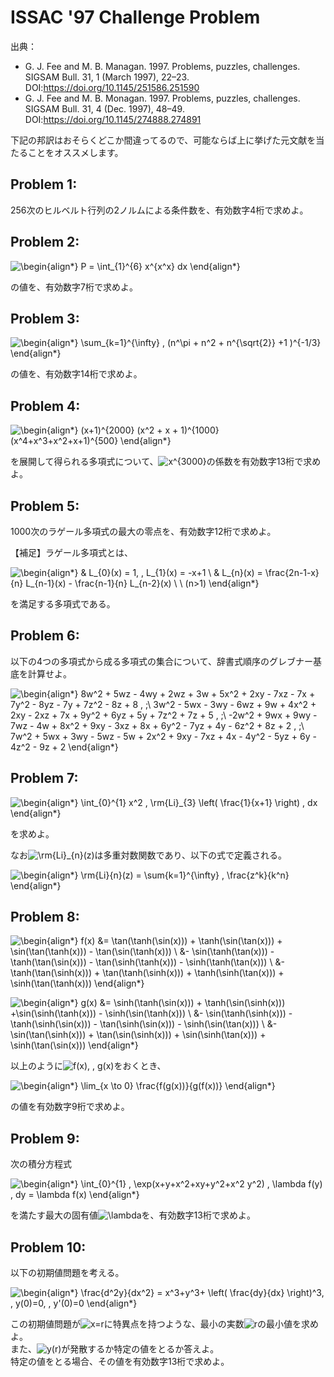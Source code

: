 # ISSAC '97 Challenge Problem

出典：
- G. J. Fee and M. B. Managan. 1997. Problems, puzzles, challenges. SIGSAM Bull. 31, 1 (March 1997), 22–23. DOI:https://doi.org/10.1145/251586.251590
- G. J. Fee and M. B. Monagan. 1997. Problems, puzzles, challenges. SIGSAM Bull. 31, 4 (Dec. 1997), 48–49. DOI:https://doi.org/10.1145/274888.274891

下記の邦訳はおそらくどこか間違ってるので、可能ならば上に挙げた元文献を当たることをオススメします。

## Problem 1:
256次のヒルベルト行列の2ノルムによる条件数を、有効数字4桁で求めよ。  

## Problem 2:
![\begin{align*}
P = \int_{1}^{6} x^{x^x} dx
\end{align*}](https://render.githubusercontent.com/render/math?math=%5Clarge+%5Cdisplaystyle+%5Cbegin%7Balign%2A%7D%0AP+%3D+%5Cint_%7B1%7D%5E%7B6%7D+x%5E%7Bx%5Ex%7D+dx%0A%5Cend%7Balign%2A%7D)

の値を、有効数字7桁で求めよ。

## Problem 3:
![\begin{align*}
\sum_{k=1}^{\infty} \, (n^\pi + n^2 + n^{\sqrt{2}} +1 )^{-1/3}
\end{align*}](https://render.githubusercontent.com/render/math?math=%5Clarge+%5Cdisplaystyle+%5Cbegin%7Balign%2A%7D%0A%5Csum_%7Bk%3D1%7D%5E%7B%5Cinfty%7D+%5C%2C+%28n%5E%5Cpi+%2B+n%5E2+%2B+n%5E%7B%5Csqrt%7B2%7D%7D+%2B1+%29%5E%7B-1%2F3%7D%0A%5Cend%7Balign%2A%7D)

の値を、有効数字14桁で求めよ。

## Problem 4:
![\begin{align*}
(x+1)^{2000} (x^2 + x + 1)^{1000} (x^4+x^3+x^2+x+1)^{500}
\end{align*}](https://render.githubusercontent.com/render/math?math=%5Clarge+%5Cdisplaystyle+%5Cbegin%7Balign%2A%7D%0A%28x%2B1%29%5E%7B2000%7D+%28x%5E2+%2B+x+%2B+1%29%5E%7B1000%7D+%28x%5E4%2Bx%5E3%2Bx%5E2%2Bx%2B1%29%5E%7B500%7D%0A%5Cend%7Balign%2A%7D)  

を展開して得られる多項式について、![x^{3000}](https://render.githubusercontent.com/render/math?math=%5Clarge+%5Ctextstyle+x%5E%7B3000%7D)の係数を有効数字13桁で求めよ。

## Problem 5:  
1000次のラゲール多項式の最大の零点を、有効数字12桁で求めよ。

【補足】ラゲール多項式とは、

![\begin{align*}
& L_{0}(x) = 1, \, L_{1}(x) = -x+1 \\
& L_{n}(x) = \frac{2n-1-x}{n} L_{n-1}(x) - \frac{n-1}{n} L_{n-2}(x) \ \ (n>1)
\end{align*}](https://render.githubusercontent.com/render/math?math=%5Clarge+%5Cdisplaystyle+%5Cbegin%7Balign%2A%7D%0A%26+L_%7B0%7D%28x%29+%3D+1%2C+%5C%2C+L_%7B1%7D%28x%29+%3D+-x%2B1+%5C%5C%0A%26+L_%7Bn%7D%28x%29+%3D+%5Cfrac%7B2n-1-x%7D%7Bn%7D+L_%7Bn-1%7D%28x%29+-+%5Cfrac%7Bn-1%7D%7Bn%7D+L_%7Bn-2%7D%28x%29+%5C+%5C+%28n%3E1%29%0A%5Cend%7Balign%2A%7D)

を満足する多項式である。

## Problem 6:
以下の4つの多項式から成る多項式の集合について、辞書式順序のグレブナー基底を計算せよ。

![\begin{align*}
8w^2 + 5wz - 4wy + 2wz + 3w + 5x^2 + 2xy - 7xz - 7x + 7y^2 - 8yz - 7y + 7z^2 - 8z + 8 \, ;\\
3w^2 - 5wx - 3wy - 6wz + 9w + 4x^2 + 2xy - 2xz + 7x + 9y^2 + 6yz + 5y + 7z^2 + 7z + 5 \, ;\\
-2w^2 + 9wx + 9wy - 7wz - 4w + 8x^2 + 9xy - 3xz + 8x + 6y^2 - 7yz + 4y - 6z^2 + 8z + 2 \, ;\\
7w^2 + 5wx + 3wy - 5wz - 5w + 2x^2 + 9xy - 7xz + 4x - 4y^2 - 5yz + 6y - 4z^2 - 9z + 2
\end{align*}
](https://render.githubusercontent.com/render/math?math=%5Clarge+%5Cdisplaystyle+%5Cbegin%7Balign%2A%7D%0A8w%5E2+%2B+5wz+-+4wy+%2B+2wz+%2B+3w+%2B+5x%5E2+%2B+2xy+-+7xz+-+7x+%2B+7y%5E2+-+8yz+-+7y+%2B+7z%5E2+-+8z+%2B+8+%5C%2C+%3B%5C%5C%0A3w%5E2+-+5wx+-+3wy+-+6wz+%2B+9w+%2B+4x%5E2+%2B+2xy+-+2xz+%2B+7x+%2B+9y%5E2+%2B+6yz+%2B+5y+%2B+7z%5E2+%2B+7z+%2B+5+%5C%2C+%3B%5C%5C%0A-2w%5E2+%2B+9wx+%2B+9wy+-+7wz+-+4w+%2B+8x%5E2+%2B+9xy+-+3xz+%2B+8x+%2B+6y%5E2+-+7yz+%2B+4y+-+6z%5E2+%2B+8z+%2B+2+%5C%2C+%3B%5C%5C%0A7w%5E2+%2B+5wx+%2B+3wy+-+5wz+-+5w+%2B+2x%5E2+%2B+9xy+-+7xz+%2B+4x+-+4y%5E2+-+5yz+%2B+6y+-+4z%5E2+-+9z+%2B+2%0A%5Cend%7Balign%2A%7D%0A)

## Problem 7:
![\begin{align*}
\int_{0}^{1} x^2 \, \rm{Li}_{3} \left( \frac{1}{x+1} \right) \, dx
\end{align*}](https://render.githubusercontent.com/render/math?math=%5Clarge+%5Cdisplaystyle+%5Cbegin%7Balign%2A%7D%0A%5Cint_%7B0%7D%5E%7B1%7D+x%5E2+%5C%2C+%5Crm%7BLi%7D_%7B3%7D+%5Cleft%28+%5Cfrac%7B1%7D%7Bx%2B1%7D+%5Cright%29+%5C%2C+dx%0A%5Cend%7Balign%2A%7D)

を求めよ。

なお![\rm{Li}_{n}(z)](https://render.githubusercontent.com/render/math?math=%5Clarge+%5Ctextstyle+%5Crm%7BLi%7D_%7Bn%7D%28z%29)は多重対数関数であり、以下の式で定義される。

![\begin{align*}
\rm{Li}_{n}(z) = \sum_{k=1}^{\infty} \, \frac{z^k}{k^n}
\end{align*}](https://render.githubusercontent.com/render/math?math=%5Clarge+%5Cdisplaystyle+%5Cbegin%7Balign%2A%7D%0A%5Crm%7BLi%7D_%7Bn%7D%28z%29+%3D+%5Csum_%7Bk%3D1%7D%5E%7B%5Cinfty%7D+%5C%2C+%5Cfrac%7Bz%5Ek%7D%7Bk%5En%7D%0A%5Cend%7Balign%2A%7D)

## Problem 8:
![\begin{align*}
f(x) &=  \tan(\tanh(\sin(x))) + \tanh(\sin(\tan(x))) + \sin(\tan(\tanh(x))) - \tan(\sin(\tanh(x))) \\
&- \sin(\tanh(\tan(x))) - \tanh(\tan(\sin(x))) - \tan(\sinh(\tanh(x))) - \sinh(\tanh(\tan(x))) \\
&- \tanh(\tan(\sinh(x))) + \tan(\tanh(\sinh(x))) + \tanh(\sinh(\tan(x))) + \sinh(\tan(\tanh(x)))
\end{align*}](https://render.githubusercontent.com/render/math?math=%5Clarge+%5Cdisplaystyle+%5Cbegin%7Balign%2A%7D%0Af%28x%29+%26%3D++%5Ctan%28%5Ctanh%28%5Csin%28x%29%29%29+%2B+%5Ctanh%28%5Csin%28%5Ctan%28x%29%29%29+%2B+%5Csin%28%5Ctan%28%5Ctanh%28x%29%29%29+-+%5Ctan%28%5Csin%28%5Ctanh%28x%29%29%29+%5C%5C%0A%26-+%5Csin%28%5Ctanh%28%5Ctan%28x%29%29%29+-+%5Ctanh%28%5Ctan%28%5Csin%28x%29%29%29+-+%5Ctan%28%5Csinh%28%5Ctanh%28x%29%29%29+-+%5Csinh%28%5Ctanh%28%5Ctan%28x%29%29%29+%5C%5C%0A%26-+%5Ctanh%28%5Ctan%28%5Csinh%28x%29%29%29+%2B+%5Ctan%28%5Ctanh%28%5Csinh%28x%29%29%29+%2B+%5Ctanh%28%5Csinh%28%5Ctan%28x%29%29%29+%2B+%5Csinh%28%5Ctan%28%5Ctanh%28x%29%29%29%0A%5Cend%7Balign%2A%7D)

![\begin{align*}
g(x) &= \sinh(\tanh(\sin(x))) + \tanh(\sin(\sinh(x))) +\sin(\sinh(\tanh(x))) - \sinh(\sin(\tanh(x))) \\
&- \sin(\tanh(\sinh(x))) - \tanh(\sinh(\sin(x))) - \tan(\sinh(\sin(x))) - \sinh(\sin(\tan(x))) \\
&- \sin(\tan(\sinh(x))) + \tan(\sin(\sinh(x))) + \sin(\sinh(\tan(x))) + \sinh(\tan(\sin(x)))
\end{align*}](https://render.githubusercontent.com/render/math?math=%5Clarge+%5Cdisplaystyle+%5Cbegin%7Balign%2A%7D%0Ag%28x%29+%26%3D+%5Csinh%28%5Ctanh%28%5Csin%28x%29%29%29+%2B+%5Ctanh%28%5Csin%28%5Csinh%28x%29%29%29+%2B%5Csin%28%5Csinh%28%5Ctanh%28x%29%29%29+-+%5Csinh%28%5Csin%28%5Ctanh%28x%29%29%29+%5C%5C%0A%26-+%5Csin%28%5Ctanh%28%5Csinh%28x%29%29%29+-+%5Ctanh%28%5Csinh%28%5Csin%28x%29%29%29+-+%5Ctan%28%5Csinh%28%5Csin%28x%29%29%29+-+%5Csinh%28%5Csin%28%5Ctan%28x%29%29%29+%5C%5C%0A%26-+%5Csin%28%5Ctan%28%5Csinh%28x%29%29%29+%2B+%5Ctan%28%5Csin%28%5Csinh%28x%29%29%29+%2B+%5Csin%28%5Csinh%28%5Ctan%28x%29%29%29+%2B+%5Csinh%28%5Ctan%28%5Csin%28x%29%29%29%0A%5Cend%7Balign%2A%7D)

以上のように![f(x), \, g(x)](https://render.githubusercontent.com/render/math?math=%5Clarge+%5Ctextstyle+f%28x%29%2C+%5C%2C+g%28x%29)をおくとき、

![\begin{align*}
\lim_{x \to 0} \frac{f(g(x))}{g(f(x))}
\end{align*}](https://render.githubusercontent.com/render/math?math=%5Clarge+%5Cdisplaystyle+%5Cbegin%7Balign%2A%7D%0A%5Clim_%7Bx+%5Cto+0%7D+%5Cfrac%7Bf%28g%28x%29%29%7D%7Bg%28f%28x%29%29%7D%0A%5Cend%7Balign%2A%7D)

の値を有効数字9桁で求めよ。

## Problem 9:
次の積分方程式

![\begin{align*}
\int_{0}^{1} \, \exp(x+y+x^2+xy+y^2+x^2 y^2) \, \lambda f(y) \, dy = \lambda f(x)
\end{align*}](https://render.githubusercontent.com/render/math?math=%5Clarge+%5Cdisplaystyle+%5Cbegin%7Balign%2A%7D%0A%5Cint_%7B0%7D%5E%7B1%7D+%5C%2C+%5Cexp%28x%2By%2Bx%5E2%2Bxy%2By%5E2%2Bx%5E2+y%5E2%29+%5C%2C+%5Clambda+f%28y%29+%5C%2C+dy+%3D+%5Clambda+f%28x%29%0A%5Cend%7Balign%2A%7D)

を満たす最大の固有値![\lambda](https://render.githubusercontent.com/render/math?math=%5Clarge+%5Ctextstyle+%5Clambda)を、有効数字13桁で求めよ。

## Problem 10:
以下の初期値問題を考える。

![\begin{align*}
\frac{d^2y}{dx^2} = x^3+y^3+ \left( \frac{dy}{dx} \right)^3, \, y(0)=0, \, y'(0)=0
\end{align*}](https://render.githubusercontent.com/render/math?math=%5Clarge+%5Cdisplaystyle+%5Cbegin%7Balign%2A%7D%0A%5Cfrac%7Bd%5E2y%7D%7Bdx%5E2%7D+%3D+x%5E3%2By%5E3%2B+%5Cleft%28+%5Cfrac%7Bdy%7D%7Bdx%7D+%5Cright%29%5E3%2C+%5C%2C+y%280%29%3D0%2C+%5C%2C+y%27%280%29%3D0%0A%5Cend%7Balign%2A%7D)

この初期値問題が![x=r](https://render.githubusercontent.com/render/math?math=%5Clarge+%5Ctextstyle+x%3Dr)に特異点を持つような、最小の実数![r](https://render.githubusercontent.com/render/math?math=%5Ctextstyle+r)の最小値を求めよ。  
また、![y(r)](https://render.githubusercontent.com/render/math?math=%5Clarge+%5Ctextstyle+y%28r%29)が発散するか特定の値をとるか答えよ。  
特定の値をとる場合、その値を有効数字13桁で求めよ。
